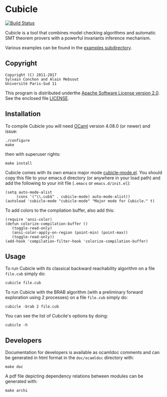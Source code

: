 Cubicle
=======

[![Build Status](https://travis-ci.org/cubicle-model-checker/cubicle.svg?branch=master)](https://travis-ci.org/cubicle-model-checker/cubicle)

Cubicle is a tool that combines model checking algorithms and automatic SMT
theorem provers with a powerful invariants inference mechanism.

Various examples can be found in the [examples subdirectory](examples).

Copyright
---------

    Copyright (C) 2011-2017
    Sylvain Conchon and Alain Mebsout
    Université Paris-Sud 11

This program is distributed underthe
[Apache Software License version 2.0](https://www.apache.org/licenses/LICENSE-2.0).
See the enclosed file [LICENSE](LICENSE).


Installation
------------

To compile Cubicle you will need [OCaml](http://ocaml.org) version 4.08.0 (or
newer) and issue:

    ./configure
    make

then with superuser rights:

    make install

Cubicle comes with its own emacs major
mode [cubicle-mode.el](emacs/cubicle-mode.el). You should copy this file to
your emacs.d directory (or anywhere in your load path) and add the following to
your init file (`.emacs` or `emacs.d/init.el`):

```elisp
(setq auto-mode-alist
     (cons '("\\.cub$" . cubicle-mode) auto-mode-alist))
(autoload 'cubicle-mode "cubicle-mode" "Major mode for Cubicle." t)
```
    
To add colors to the compilation buffer, also add this:

```elisp
(require 'ansi-color)
(defun colorize-compilation-buffer ()
   (toggle-read-only)
   (ansi-color-apply-on-region (point-min) (point-max))
   (toggle-read-only))
(add-hook 'compilation-filter-hook 'colorize-compilation-buffer)
```

Usage
-----

To run Cubicle with its classical backward reachability algorithm on a file
`file.cub` simply do:
 
    cubicle file.cub

To run Cubicle with the BRAB algorithm (with a preliminary forward exploration
using 2 processes) on a file `file.cub` simply do:
 
    cubicle -brab 2 file.cub

You can see the list of Cubcile's options by doing:

    cubicle -h


Developers
----------

Documentation for developers is available as ocamldoc comments and can be
generated in html format in the `doc/ocamldoc` directory with:

    make doc

A pdf file depicting dependency relations between modules can be generated
with:

    make archi
